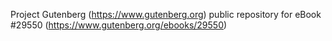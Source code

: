 Project Gutenberg (https://www.gutenberg.org) public repository for eBook #29550 (https://www.gutenberg.org/ebooks/29550)
